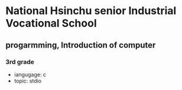 # National Hsinchu senior Industrial Vocational School
## progarmming, Introduction of computer
### 3rd grade
- iangugage: c
- topic: stdio
